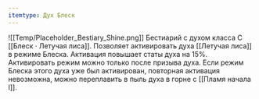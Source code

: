 ```yaml
---
itemtype: Дух Блеск
---
```

![[Temp/Placeholder_Bestiary_Shine.png]]
Бестиарий с духом класса C [[Блеск · Летучая лиса]]. Позволяет активировать духа [[Летучая лиса]] в режиме Блеска. Активация повышает статы духа на 15%. Активировать режим можно только после призыва духа. Если режим Блеска этого духа уже был активирован, повторная активация невозможна, можно переплавить в пыль духа в горне с [[Пламя начала I]].
